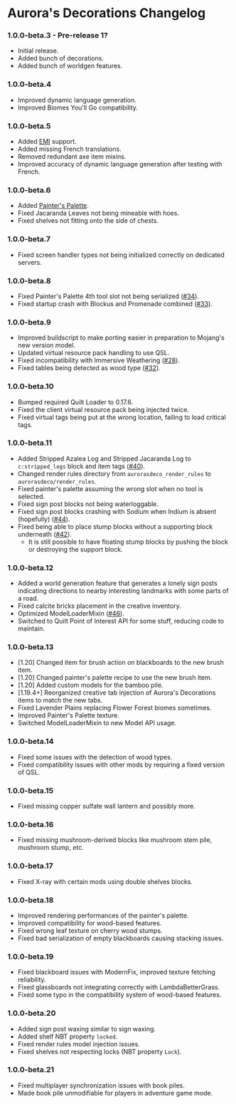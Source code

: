 # Aurora's Decorations Changelog

### 1.0.0-beta.3 - Pre-release 1?

- Initial release.
- Added bunch of decorations.
- Added bunch of worldgen features.

### 1.0.0-beta.4

- Improved dynamic language generation.
- Improved Biomes You'll Go compatibility.

### 1.0.0-beta.5

- Added [EMI] support.
- Added missing French translations.
- Removed redundant axe item mixins.
- Improved accuracy of dynamic language generation after testing with French.

### 1.0.0-beta.6

- Added [Painter's Palette](https://lambdaurora.dev/AurorasDecorations/painter_palette.html).
- Fixed Jacaranda Leaves not being mineable with hoes.
- Fixed shelves not fitting onto the side of chests.

### 1.0.0-beta.7

- Fixed screen handler types not being initialized correctly on dedicated servers.

### 1.0.0-beta.8

- Fixed Painter's Palette 4th tool slot not being serialized ([#34](https://github.com/LambdAurora/AurorasDecorations/issues/34)).
- Fixed startup crash with Blockus and Promenade combined ([#33](https://github.com/LambdAurora/AurorasDecorations/issues/33)).

### 1.0.0-beta.9

- Improved buildscript to make porting easier in preparation to Mojang's new version model.
- Updated virtual resource pack handling to use QSL.
- Fixed incompatibility with Immersive Weathering ([#28](https://github.com/LambdAurora/AurorasDecorations/issues/28)).
- Fixed tables being detected as wood type ([#32](https://github.com/LambdAurora/AurorasDecorations/issues/32)).

### 1.0.0-beta.10

- Bumped required Quilt Loader to 0.17.6.
- Fixed the client virtual resource pack being injected twice.
- Fixed virtual tags being put at the wrong location, failing to load critical tags.

### 1.0.0-beta.11

- Added Stripped Azalea Log and Stripped Jacaranda Log to `c:stripped_logs` block and item tags ([#40](https://github.com/LambdAurora/AurorasDecorations/issues/40)).
- Changed render rules directory from `aurorasdeco_render_rules` to `aurorasdeco/render_rules`.
- Fixed painter's palette assuming the wrong slot when no tool is selected.
- Fixed sign post blocks not being waterloggable.
- Fixed sign post blocks crashing with Sodium when Indium is absent (hopefully) ([#44](https://github.com/LambdAurora/AurorasDecorations/issues/44)).
- Fixed being able to place stump blocks without a supporting block underneath ([#42](https://github.com/LambdAurora/AurorasDecorations/issues/42)).
  - It is still possible to have floating stump blocks by pushing the block or destroying the support block.

### 1.0.0-beta.12

- Added a world generation feature that generates a lonely sign posts indicating directions
  to nearby interesting landmarks with some parts of a road.
- Fixed calcite bricks placement in the creative inventory.
- Optimized ModelLoaderMixin ([#46](https://github.com/LambdAurora/AurorasDecorations/pull/46)).
- Switched to Quilt Point of Interest API for some stuff, reducing code to maintain.

### 1.0.0-beta.13

- \[1.20] Changed item for brush action on blackboards to the new brush item.
- \[1.20] Changed painter's palette recipe to use the new brush item.
- \[1.20] Added custom models for the bamboo pile.
- \[1.19.4+] Reorganized creative tab injection of Aurora's Decorations items to match the new tabs.
- Fixed Lavender Plains replacing Flower Forest biomes sometimes.
- Improved Painter's Palette texture.
- Switched ModelLoaderMixin to new Model API usage.

### 1.0.0-beta.14

- Fixed some issues with the detection of wood types.
- Fixed compatibility issues with other mods by requiring a fixed version of QSL.

### 1.0.0-beta.15

- Fixed missing copper sulfate wall lantern and possibly more.

### 1.0.0-beta.16

- Fixed missing mushroom-derived blocks like mushroom stem pile, mushroom stump, etc.

### 1.0.0-beta.17

- Fixed X-ray with certain mods using double shelves blocks.

### 1.0.0-beta.18

- Improved rendering performances of the painter's palette.
- Improved compatibility for wood-based features.
- Fixed wrong leaf texture on cherry wood stumps.
- Fixed bad serialization of empty blackboards causing stacking issues.

### 1.0.0-beta.19

- Fixed blackboard issues with ModernFix, improved texture fetching reliability.
- Fixed glassboards not integrating correctly with LambdaBetterGrass.
- Fixed some typo in the compatibility system of wood-based features.

### 1.0.0-beta.20

- Added sign post waxing similar to sign waxing.
- Added shelf NBT property `locked`.
- Fixed render rules model injection issues.
- Fixed shelves not respecting locks (NBT property `Lock`).

### 1.0.0-beta.21

- Fixed multiplayer synchronization issues with book piles.
- Made book pile unmodifiable for players in adventure game mode.

[EMI]: https://modrinth.com/mod/emi "EMI Modrinth page"
